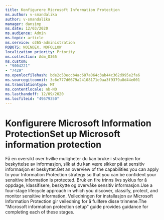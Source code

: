 ```yaml
---
title: Konfigurere Microsoft Information Protection
ms.author: v-smandalika
author: v-smandalika
manager: dansimp
ms.date: 12/03/2020
ms.audience: Admin
ms.topic: article
ms.service: o365-administration
ROBOTS: NOINDEX, NOFOLLOW
localization_priority: Priority
ms.collection: Adm_O365
ms.custom:
- "9004221"
- "7429"
ms.openlocfilehash: bde2c53eccb4ac687a064c3ab44c362d995e2fa6
ms.sourcegitcommit: 3c6e777d6679a24108171e9aa3f9379a8d44e001
ms.translationtype: MT
ms.contentlocale: nb-NO
ms.lasthandoff: 12/09/2020
ms.locfileid: "49679350"
---
```

# <a name="set-up-microsoft-information-protection"></a><span data-ttu-id="3f054-102">Konfigurere Microsoft Information Protection</span><span class="sxs-lookup"><span data-stu-id="3f054-102">Set up Microsoft information protection</span></span>

<span data-ttu-id="3f054-103">Få en oversikt over hvilke muligheter du kan bruke i strategien for beskyttelse av informasjon, slik at du kan være sikker på at sensitiv informasjon er beskyttet.</span><span class="sxs-lookup"><span data-stu-id="3f054-103">Get an overview of the capabilities you can apply to your Information Protection strategy so that you can be confident your sensitive information is protected.</span></span> <span data-ttu-id="3f054-104">Bruk en fire trinns livs syklus for å oppdage, klassifisere, beskytte og overvåke sensitiv informasjon.</span><span class="sxs-lookup"><span data-stu-id="3f054-104">Use a four-stage lifecycle approach in which you discover, classify, protect, and monitor sensitive information.</span></span> <span data-ttu-id="3f054-105">Veiledningen for installasjon av Microsoft Information Protection gir veiledning for å fullføre disse trinnene.</span><span class="sxs-lookup"><span data-stu-id="3f054-105">The "Microsoft information protection setup" guide provides guidance for completing each of these stages.</span></span>
